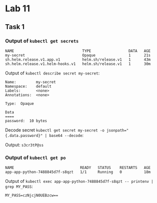 # Lab 11

## Task 1

### Output of `kubectl get secrets`

```text
NAME                               TYPE                 DATA   AGE
my-secret                          Opaque               1      21s
sh.helm.release.v1.app.v1          helm.sh/release.v1   1      43m
sh.helm.release.v1.helm-hooks.v1   helm.sh/release.v1   1      30m
```

Output of `kubectl describe secret my-secret`:

```text
Name:         my-secret
Namespace:    default
Labels:       <none>
Annotations:  <none>

Type:  Opaque

Data
====
password:  10 bytes
```

Decode secret `kubectl get secret my-secret -o jsonpath="{.data.password}" | base64 --decode`:

Output: `s3cr3tP@ss`

### Output of `kubectl get po`

```text
NAME                              READY   STATUS    RESTARTS   AGE
app-app-python-7488845d7f-s8qzt   1/1     Running   0          18m
```

Output of `kubectl exec app-app-python-7488845d7f-s8qzt -- printenv | grep MY_PASS`:

```text
MY_PASS=czNjcjN0UEBzcw==
```
